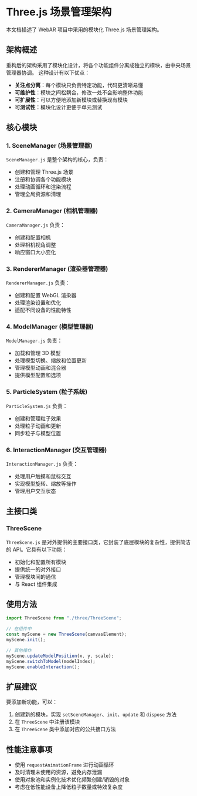# Three.js 场景管理架构

本文档描述了 WebAR 项目中采用的模块化 Three.js 场景管理架构。

## 架构概述

重构后的架构采用了模块化设计，将各个功能组件分离成独立的模块，由中央场景管理器协调。
这种设计有以下优点：

- **关注点分离**：每个模块只负责特定功能，代码更清晰易懂
- **可维护性**：模块之间松耦合，修改一处不会影响整体功能
- **可扩展性**：可以方便地添加新模块或替换现有模块
- **可测试性**：模块化设计更便于单元测试

## 核心模块

### 1. SceneManager (场景管理器)

`SceneManager.js` 是整个架构的核心，负责：

- 创建和管理 Three.js 场景
- 注册和协调各个功能模块
- 处理动画循环和渲染流程
- 管理全局资源和清理

### 2. CameraManager (相机管理器)

`CameraManager.js` 负责：

- 创建和配置相机
- 处理相机视角调整
- 响应窗口大小变化

### 3. RendererManager (渲染器管理器)

`RendererManager.js` 负责：

- 创建和配置 WebGL 渲染器
- 处理渲染设置和优化
- 适配不同设备的性能特性

### 4. ModelManager (模型管理器)

`ModelManager.js` 负责：

- 加载和管理 3D 模型
- 处理模型切换、缩放和位置更新
- 管理模型动画和混合器
- 提供模型配置和选项

### 5. ParticleSystem (粒子系统)

`ParticleSystem.js` 负责：

- 创建和管理粒子效果
- 处理粒子动画和更新
- 同步粒子与模型位置

### 6. InteractionManager (交互管理器)

`InteractionManager.js` 负责：

- 处理用户触摸和鼠标交互
- 实现模型旋转、缩放等操作
- 管理用户交互状态

## 主接口类

### ThreeScene

`ThreeScene.js` 是对外提供的主要接口类，它封装了底层模块的复杂性，提供简洁的 API。它具有以下功能：

- 初始化和配置所有模块
- 提供统一的对外接口
- 管理模块间的通信
- 与 React 组件集成

## 使用方法

```jsx
import ThreeScene from "./three/ThreeScene";

// 在组件中
const myScene = new ThreeScene(canvasElement);
myScene.init();

// 其他操作
myScene.updateModelPosition(x, y, scale);
myScene.switchToModel(modelIndex);
myScene.enableInteraction();
```

## 扩展建议

要添加新功能，可以：

1. 创建新的模块，实现 `setSceneManager`、`init`、`update` 和 `dispose` 方法
2. 在 `ThreeScene` 中注册该模块
3. 在 `ThreeScene` 类中添加对应的公共接口方法

## 性能注意事项

- 使用 `requestAnimationFrame` 进行动画循环
- 及时清理未使用的资源，避免内存泄漏
- 使用对象池和实例化技术优化频繁创建/销毁的对象
- 考虑在低性能设备上降低粒子数量或特效复杂度

